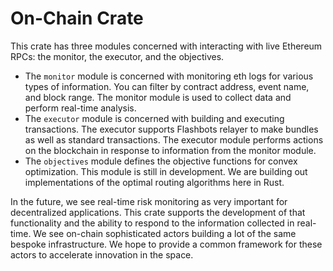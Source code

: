 # On-Chain Crate

This crate has three modules concerned with interacting with live Ethereum RPCs: the monitor, the executor, and the objectives.

- The `monitor` module is concerned with monitoring eth logs for various types of information. You can filter by contract address, event name, and block range. The monitor module is used to collect data and perform real-time analysis.
- The `executor` module is concerned with building and executing transactions. The executor supports Flashbots relayer to make bundles as well as standard transactions. The executor module performs actions on the blockchain in response to information from the monitor module.
- The `objectives` module defines the objective functions for convex optimization. This module is still in development. We are building out implementations of the optimal routing algorithms here in Rust.

In the future, we see real-time risk monitoring as very important for decentralized applications. This crate supports the development of that functionality and the ability to respond to the information collected in real-time. We see on-chain sophisticated actors building a lot of the same bespoke infrastructure. We hope to provide a common framework for these actors to accelerate innovation in the space.
